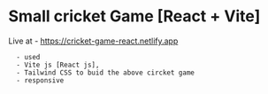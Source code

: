 # Small cricket Game [React + Vite]
Live at - https://cricket-game-react.netlify.app

      - used 
      - Vite js [React js], 
      - Tailwind CSS to buid the above circket game
      - responsive
        
